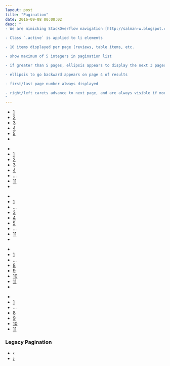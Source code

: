 ```yaml
---
layout: post
title: "Pagination"
date: 2016-09-08 00:00:02
desc: "
- We are mimicking StackOverflow navigation [http://salman-w.blogspot.com/2014/04/stackoverflow-like-pagination.html](http://salman-w.blogspot.com/2014/04/stackoverflow-like-pagination.html)

- Class `.active` is applied to li elements

- 10 items displayed per page (reviews, table items, etc.

- show maximum of 5 integers in pagination list

- if greater than 5 pages, ellipsis appears to display the next 3 pages available

- ellipsis to go backward appears on page 4 of results

- first/last page number always displayed

- right/left carets advance to next page, and are always visible if more than one page of results, unless first or last page are selected, in which case that respective caret is not displayed
"
---
```


<nav>
  <ul class="pagination unified">
    <li class="active">
      <a href="#">1</a>
    </li>
    <li>
      <a href="#">2</a>
    </li>
    <li>
      <a href="#">3</a>
    </li>
    <li>
      <a href="#">4</a>
    </li>
    <li>
      <a href="#">5</a>
    </li>
    <li>
      <a href="#" aria-label="Previous">
        <span aria-hidden="true"><i class="fa fa-angle-right"></i></span>
      </a>
    </li>
  </ul>
</nav>

<nav>
  <ul class="pagination unified">
    <li>
      <a href="#" aria-label="Previous">
        <span aria-hidden="true"><i class="fa fa-angle-left"></i></span>
      </a>
    </li>
    <li>
      <a href="#">1</a>
    </li>
    <li class="active">
    <a href="#">2</a>
    </li>
    <li>
      <a href="#">3</a>
    </li>
    <li>
      <a href="#">4</a>
    </li>
    <li>
    <span>&hellip;</span>
    </li>
        <li>
          <a href="#">11</a>
        </li>
    <li>
      <a href="#" aria-label="Previous">
        <span aria-hidden="true"><i class="fa fa-angle-right"></i></span>
      </a>
    </li>
  </ul>
</nav>


<nav>
  <ul class="pagination unified">
    <li>
      <a href="#" aria-label="Previous">
        <span aria-hidden="true"><i class="fa fa-angle-left"></i></span>
      </a>
    </li>
    <li>
      <a href="#">1</a>
    </li>
    <li>
    <span>&hellip;</span>
    </li>
    <li>
      <a href="#">3</a>
    </li>
    <li class="active">
      <a href="#">4</a>
    </li>
    <li>
      <a href="#">5</a>
    </li>
    <li>
    <span>&hellip;</span>
    </li>
        <li>
          <a href="#">11</a>
        </li>
    <li>
      <a href="#" aria-label="Previous">
        <span aria-hidden="true"><i class="fa fa-angle-right"></i></span>
      </a>
    </li>
  </ul>
</nav>


<nav>
  <ul class="pagination unified">
    <li>
      <a href="#" aria-label="Previous">
        <span aria-hidden="true"><i class="fa fa-angle-left"></i></span>
      </a>
    </li>
    <li>
      <a href="#">1</a>
    </li>
    <li>
    <span>&hellip;</span>
    </li>
    <li>
      <a href="#">8</a>
    </li>
    <li>
      <a href="#">9</a>
    </li>
    <li class="active">
    <a href="#">10</a>
    </li>
        <li>
          <a href="#">11</a>
        </li>
    <li>
      <a href="#" aria-label="Previous">
        <span aria-hidden="true"><i class="fa fa-angle-right"></i></span>
      </a>
    </li>
  </ul>
</nav>

<nav>
  <ul class="pagination unified">
    <li>
      <a href="#" aria-label="Previous">
        <span aria-hidden="true"><i class="fa fa-angle-left"></i></span>
      </a>
    </li>
    <li>
      <a href="#">1</a>
    </li>
    <li>
    <span>&hellip;</span>
    </li>
    <li>
      <a href="#">8</a>
    </li>
    <li>
      <a href="#">9</a>
    </li>
    <li>
    <a href="#">10</a>
    </li>
        <li class="active">
          <a href="#">11</a>
        </li>
  </ul>
</nav>

<h3>Legacy Pagination</h3>
<ul class="pagination legacy">
    <li class="disabled"><span aria-hidden="true" class="smartling-notranslate">‹</span></li>
    <li><a href="https://dev-local.revinate.com/all-reviews/66347/66347/all_review_channels/all/all/all/all?cache_bust=1&amp;page=2"><span aria-hidden="true" class="smartling-notranslate">›</span></a></li>
</ul>